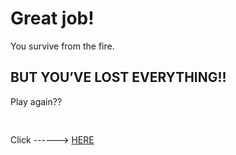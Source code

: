 # Great job! 
You survive from the fire. 
## BUT YOU’VE LOST EVERYTHING!! 

Play again?? <pre>   </pre> Click ------>  [HERE](../home.md)